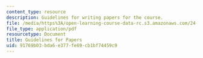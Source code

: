 ```yaml
---
content_type: resource
description: Guidelines for writing papers for the course.
file: /media/https%3A/open-learning-course-data-rc.s3.amazonaws.com/24-201-topics-in-the-history-of-philosophy-justice-political-economy-spring-2016/91769b03bda6e377fe69cb1bf74459c9_MIT24_201S16_Guidelines.pdf
file_type: application/pdf
resourcetype: Document
title: Guidelines for Papers
uid: 91769b03-bda6-e377-fe69-cb1bf74459c9
---
```

